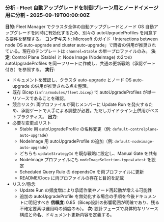 ### 分析 - Fleet 自動アップグレードを制御プレーン用とノードイメージ用に分割 - 2025-09-19T00:00:00Z
**目的**: Fleet Manager でクラスタ全体の自動アップグレードとノード OS 自動アップグレードを同時に有効化するため、別々の autoUpgradeProfiles を用意する要件を整理する。
**コンテキスト**: Microsoft のガイド「Interactions between node OS auto-upgrade and cluster auto-upgrade」で両者の併用が推奨されている。現在のテンプレートは `channel=Stable` の単一プロファイルのみ。
**決定**: Control Plane (Stable) と Node Image (NodeImage) の2つの autoUpgradeProfiles を同一フリートに作成し、共通の更新戦略（承認ゲート付き）を参照する。
**実行**:
- ドキュメントを確認し、クラスタ auto-upgrade とノード OS auto-upgrade の併用が推奨される点を整理。
- 既存 Bicep (`infra/modules/fleet.bicep`) で autoUpgradeProfiles が単一リソースであることを確認。
- 競合リスク: 両プロファイルが同じメンバーに Update Run を発火するため、承認ゲートで人手による調整が必要。ただしガイドライン上併用がベストプラクティス。
**出力**:
- 必要な変更点リスト
  - Stable 用 autoUpgradeProfile の名称変更（例: `default-controlplane-auto-upgrade`）
  - NodeImage 用 autoUpgradeProfile の追加（例: `default-nodeimage-auto-upgrade`）
  - どちらも `updateStrategyId` を既存戦略に設定し、Manual Gate を共有
  - NodeImage プロファイルにも `nodeImageSelection.type=Latest` を設定
  - Scheduled Query Rule の dependsOn を両プロファイルに更新
  - README/Docs に両プロファイルの存在と目的を記載
- リスク/懸念
  - Update Run の頻度増により承認作業やノード再起動が増える可能性
  - 追加の autoUpgradeProfile を無効化する場合の手順を今後ドキュメントに明記すべき
**信頼度**: 0.85（Bicep設計の影響範囲が明確であり、残る不確定要素は運用時の頻度のみ）。
**次**: 設計フェーズで具体的なリソース構成と命名、ドキュメント更新内容を定義する。
